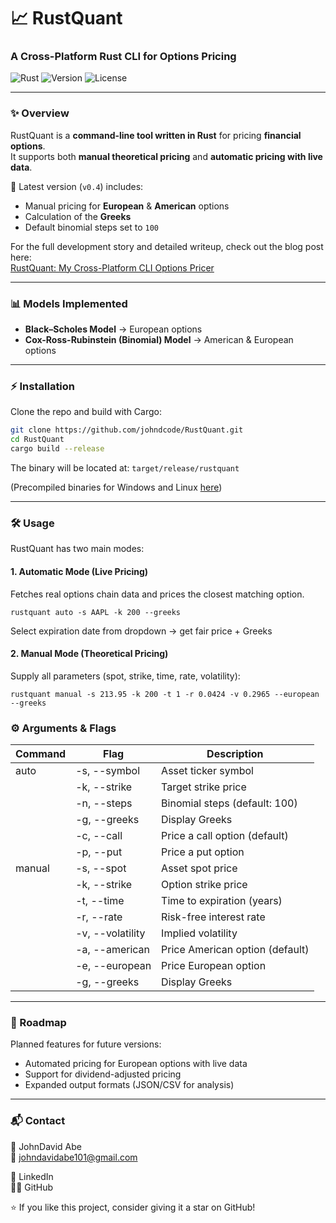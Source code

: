 <h1>📈 RustQuant</h1>
<h3>A Cross-Platform Rust CLI for Options Pricing</h3>

<p>
  <img src="https://img.shields.io/badge/Rust-🦀-orange" alt="Rust">
  <img src="https://img.shields.io/badge/version-0.4-blue" alt="Version">
  <img src="https://img.shields.io/github/license/johndcode/RustQuant" alt="License">
</p>

---

### ✨ Overview  
RustQuant is a **command-line tool written in Rust** for pricing **financial options**.  
It supports both **manual theoretical pricing** and **automatic pricing with live data**.  

🚀 Latest version (`v0.4`) includes:  
- Manual pricing for **European** & **American** options  
- Calculation of the **Greeks**  
- Default binomial steps set to `100`  

For the full development story and detailed writeup, check out the blog post here:  
[RustQuant: My Cross-Platform CLI Options Pricer](https://www.johndcode.com/posts/Options-Pricer/)  

---

### 📊 Models Implemented
- **Black–Scholes Model** → European options  
- **Cox-Ross-Rubinstein (Binomial) Model** → American & European options  

---

### ⚡ Installation
Clone the repo and build with Cargo:

```bash
git clone https://github.com/johndcode/RustQuant.git
cd RustQuant
cargo build --release
```

The binary will be located at:
`target/release/rustquant`

(Precompiled binaries for Windows and Linux [here](https://github.com/JohnDCode/RustQuant-Publish))

---

### 🛠️ Usage

RustQuant has two main modes:

#### 1. Automatic Mode (Live Pricing)

Fetches real options chain data and prices the closest matching option.

```
rustquant auto -s AAPL -k 200 --greeks
```

Select expiration date from dropdown → get fair price + Greeks


#### 2. Manual Mode (Theoretical Pricing)

Supply all parameters (spot, strike, time, rate, volatility):

```
rustquant manual -s 213.95 -k 200 -t 1 -r 0.0424 -v 0.2965 --european --greeks

```

### ⚙️ Arguments & Flags

| Command | Flag | Description |
|---------|------|-------------|
| auto | -s, --symbol <SYMBOL> | Asset ticker symbol |
|       | -k, --strike <STRIKE> | Target strike price |
|       | -n, --steps <STEPS>   | Binomial steps (default: 100) |
|       | -g, --greeks          | Display Greeks |
|       | -c, --call            | Price a call option (default) |
|       | -p, --put             | Price a put option |
| manual | -s, --spot <SPOT>    | Asset spot price |
|        | -k, --strike <STRIKE>| Option strike price |
|        | -t, --time <TIME>    | Time to expiration (years) |
|        | -r, --rate <RATE>    | Risk-free interest rate |
|        | -v, --volatility <VOL>| Implied volatility |
|        | -a, --american       | Price American option (default) |
|        | -e, --european       | Price European option |
|        | -g, --greeks         | Display Greeks |

---

### 🔮 Roadmap

Planned features for future versions:
- Automated pricing for European options with live data  
- Support for dividend-adjusted pricing  
- Expanded output formats (JSON/CSV for analysis)  

---

### 📬 Contact

👤 JohnDavid Abe  
📧 johndavidabe101@gmail.com  

💼 LinkedIn  
🧑‍💻 GitHub  

⭐ If you like this project, consider giving it a star on GitHub!
